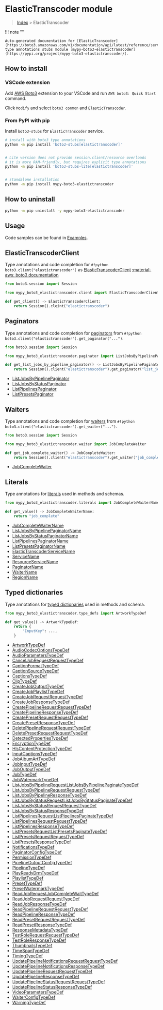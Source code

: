#  ElasticTranscoder module

> [Index](../README.md) > ElasticTranscoder

!!! note ""

    Auto-generated documentation for [ElasticTranscoder](https://boto3.amazonaws.com/v1/documentation/api/latest/reference/services/elastictranscoder.html#ElasticTranscoder)
    type annotations stubs module [mypy-boto3-elastictranscoder](https://pypi.org/project/mypy-boto3-elastictranscoder/).

## How to install

### VSCode extension

Add [AWS Boto3](https://marketplace.visualstudio.com/items?itemName=Boto3typed.boto3-ide)
extension to your VSCode and run `AWS boto3: Quick Start` command.

Click `Modify` and select `boto3 common` and `ElasticTranscoder`.

### From PyPI with pip

Install `boto3-stubs` for `ElasticTranscoder` service.

```bash
# install with boto3 type annotations
python -m pip install 'boto3-stubs[elastictranscoder]'


# Lite version does not provide session.client/resource overloads
# it is more RAM-friendly, but requires explicit type annotations
python -m pip install 'boto3-stubs-lite[elastictranscoder]'


# standalone installation
python -m pip install mypy-boto3-elastictranscoder
```



## How to uninstall

```bash
python -m pip uninstall -y mypy-boto3-elastictranscoder
```

## Usage

Code samples can be found in [Examples](./usage.md).

## ElasticTranscoderClient

Type annotations and code completion for  `#!python boto3.client("elastictranscoder")` as [ElasticTranscoderClient](./client.md)
[:material-aws: boto3 documentation](https://boto3.amazonaws.com/v1/documentation/api/latest/reference/services/elastictranscoder.html#ElasticTranscoder.Client)

```python title="Usage example"
from boto3.session import Session

from mypy_boto3_elastictranscoder.client import ElasticTranscoderClient

def get_client() -> ElasticTranscoderClient:
    return Session().cleint("elastictranscoder")
```


## Paginators

Type annotations and code completion for [paginators](./paginators.md)
from `#!python boto3.client("elastictranscoder").get_paginator("...")`.

```python title="Usage example"
from boto3.session import Session

from mypy_boto3_elastictranscoder.paginator import ListJobsByPipelinePaginator

def get_list_jobs_by_pipeline_paginator() -> ListJobsByPipelinePaginator:
    return Session().client("elastictranscoder").get_paginator("list_jobs_by_pipeline"))
```

- [ListJobsByPipelinePaginator](./paginators.md#listjobsbypipelinepaginator)
- [ListJobsByStatusPaginator](./paginators.md#listjobsbystatuspaginator)
- [ListPipelinesPaginator](./paginators.md#listpipelinespaginator)
- [ListPresetsPaginator](./paginators.md#listpresetspaginator)




## Waiters

Type annotations and code completion for [waiters](./waiters.md)
from `#!python boto3.client("elastictranscoder").get_waiter("...")`.

```python title="Usage example"
from boto3.session import Session

from mypy_boto3_elastictranscoder.waiter import JobCompleteWaiter

def get_job_complete_waiter() -> JobCompleteWaiter:
    return Session().client("elastictranscoder").get_waiter("job_complete")
```

- [JobCompleteWaiter](./waiters.md#jobcompletewaiter)







## Literals

Type annotations for [literals](./literals.md) used in methods and schemas.

```python title="Usage example"
from mypy_boto3_elastictranscoder.literals import JobCompleteWaiterName

def get_value() -> JobCompleteWaiterName:
    return "job_complete"
```

- [JobCompleteWaiterName](./literals.md#jobcompletewaitername)
- [ListJobsByPipelinePaginatorName](./literals.md#listjobsbypipelinepaginatorname)
- [ListJobsByStatusPaginatorName](./literals.md#listjobsbystatuspaginatorname)
- [ListPipelinesPaginatorName](./literals.md#listpipelinespaginatorname)
- [ListPresetsPaginatorName](./literals.md#listpresetspaginatorname)
- [ElasticTranscoderServiceName](./literals.md#elastictranscoderservicename)
- [ServiceName](./literals.md#servicename)
- [ResourceServiceName](./literals.md#resourceservicename)
- [PaginatorName](./literals.md#paginatorname)
- [WaiterName](./literals.md#waitername)
- [RegionName](./literals.md#regionname)




## Typed dictionaries

Type annotations for [typed dictionaries](./type_defs.md) used in methods and schema.

```python title="Usage example"
from mypy_boto3_elastictranscoder.type_defs import ArtworkTypeDef

def get_value() -> ArtworkTypeDef:
    return {
        "InputKey": ...,
    }
```

- [ArtworkTypeDef](./type_defs.md#artworktypedef)
- [AudioCodecOptionsTypeDef](./type_defs.md#audiocodecoptionstypedef)
- [AudioParametersTypeDef](./type_defs.md#audioparameterstypedef)
- [CancelJobRequestRequestTypeDef](./type_defs.md#canceljobrequestrequesttypedef)
- [CaptionFormatTypeDef](./type_defs.md#captionformattypedef)
- [CaptionSourceTypeDef](./type_defs.md#captionsourcetypedef)
- [CaptionsTypeDef](./type_defs.md#captionstypedef)
- [ClipTypeDef](./type_defs.md#cliptypedef)
- [CreateJobOutputTypeDef](./type_defs.md#createjoboutputtypedef)
- [CreateJobPlaylistTypeDef](./type_defs.md#createjobplaylisttypedef)
- [CreateJobRequestRequestTypeDef](./type_defs.md#createjobrequestrequesttypedef)
- [CreateJobResponseTypeDef](./type_defs.md#createjobresponsetypedef)
- [CreatePipelineRequestRequestTypeDef](./type_defs.md#createpipelinerequestrequesttypedef)
- [CreatePipelineResponseTypeDef](./type_defs.md#createpipelineresponsetypedef)
- [CreatePresetRequestRequestTypeDef](./type_defs.md#createpresetrequestrequesttypedef)
- [CreatePresetResponseTypeDef](./type_defs.md#createpresetresponsetypedef)
- [DeletePipelineRequestRequestTypeDef](./type_defs.md#deletepipelinerequestrequesttypedef)
- [DeletePresetRequestRequestTypeDef](./type_defs.md#deletepresetrequestrequesttypedef)
- [DetectedPropertiesTypeDef](./type_defs.md#detectedpropertiestypedef)
- [EncryptionTypeDef](./type_defs.md#encryptiontypedef)
- [HlsContentProtectionTypeDef](./type_defs.md#hlscontentprotectiontypedef)
- [InputCaptionsTypeDef](./type_defs.md#inputcaptionstypedef)
- [JobAlbumArtTypeDef](./type_defs.md#jobalbumarttypedef)
- [JobInputTypeDef](./type_defs.md#jobinputtypedef)
- [JobOutputTypeDef](./type_defs.md#joboutputtypedef)
- [JobTypeDef](./type_defs.md#jobtypedef)
- [JobWatermarkTypeDef](./type_defs.md#jobwatermarktypedef)
- [ListJobsByPipelineRequestListJobsByPipelinePaginateTypeDef](./type_defs.md#listjobsbypipelinerequestlistjobsbypipelinepaginatetypedef)
- [ListJobsByPipelineRequestRequestTypeDef](./type_defs.md#listjobsbypipelinerequestrequesttypedef)
- [ListJobsByPipelineResponseTypeDef](./type_defs.md#listjobsbypipelineresponsetypedef)
- [ListJobsByStatusRequestListJobsByStatusPaginateTypeDef](./type_defs.md#listjobsbystatusrequestlistjobsbystatuspaginatetypedef)
- [ListJobsByStatusRequestRequestTypeDef](./type_defs.md#listjobsbystatusrequestrequesttypedef)
- [ListJobsByStatusResponseTypeDef](./type_defs.md#listjobsbystatusresponsetypedef)
- [ListPipelinesRequestListPipelinesPaginateTypeDef](./type_defs.md#listpipelinesrequestlistpipelinespaginatetypedef)
- [ListPipelinesRequestRequestTypeDef](./type_defs.md#listpipelinesrequestrequesttypedef)
- [ListPipelinesResponseTypeDef](./type_defs.md#listpipelinesresponsetypedef)
- [ListPresetsRequestListPresetsPaginateTypeDef](./type_defs.md#listpresetsrequestlistpresetspaginatetypedef)
- [ListPresetsRequestRequestTypeDef](./type_defs.md#listpresetsrequestrequesttypedef)
- [ListPresetsResponseTypeDef](./type_defs.md#listpresetsresponsetypedef)
- [NotificationsTypeDef](./type_defs.md#notificationstypedef)
- [PaginatorConfigTypeDef](./type_defs.md#paginatorconfigtypedef)
- [PermissionTypeDef](./type_defs.md#permissiontypedef)
- [PipelineOutputConfigTypeDef](./type_defs.md#pipelineoutputconfigtypedef)
- [PipelineTypeDef](./type_defs.md#pipelinetypedef)
- [PlayReadyDrmTypeDef](./type_defs.md#playreadydrmtypedef)
- [PlaylistTypeDef](./type_defs.md#playlisttypedef)
- [PresetTypeDef](./type_defs.md#presettypedef)
- [PresetWatermarkTypeDef](./type_defs.md#presetwatermarktypedef)
- [ReadJobRequestJobCompleteWaitTypeDef](./type_defs.md#readjobrequestjobcompletewaittypedef)
- [ReadJobRequestRequestTypeDef](./type_defs.md#readjobrequestrequesttypedef)
- [ReadJobResponseTypeDef](./type_defs.md#readjobresponsetypedef)
- [ReadPipelineRequestRequestTypeDef](./type_defs.md#readpipelinerequestrequesttypedef)
- [ReadPipelineResponseTypeDef](./type_defs.md#readpipelineresponsetypedef)
- [ReadPresetRequestRequestTypeDef](./type_defs.md#readpresetrequestrequesttypedef)
- [ReadPresetResponseTypeDef](./type_defs.md#readpresetresponsetypedef)
- [ResponseMetadataTypeDef](./type_defs.md#responsemetadatatypedef)
- [TestRoleRequestRequestTypeDef](./type_defs.md#testrolerequestrequesttypedef)
- [TestRoleResponseTypeDef](./type_defs.md#testroleresponsetypedef)
- [ThumbnailsTypeDef](./type_defs.md#thumbnailstypedef)
- [TimeSpanTypeDef](./type_defs.md#timespantypedef)
- [TimingTypeDef](./type_defs.md#timingtypedef)
- [UpdatePipelineNotificationsRequestRequestTypeDef](./type_defs.md#updatepipelinenotificationsrequestrequesttypedef)
- [UpdatePipelineNotificationsResponseTypeDef](./type_defs.md#updatepipelinenotificationsresponsetypedef)
- [UpdatePipelineRequestRequestTypeDef](./type_defs.md#updatepipelinerequestrequesttypedef)
- [UpdatePipelineResponseTypeDef](./type_defs.md#updatepipelineresponsetypedef)
- [UpdatePipelineStatusRequestRequestTypeDef](./type_defs.md#updatepipelinestatusrequestrequesttypedef)
- [UpdatePipelineStatusResponseTypeDef](./type_defs.md#updatepipelinestatusresponsetypedef)
- [VideoParametersTypeDef](./type_defs.md#videoparameterstypedef)
- [WaiterConfigTypeDef](./type_defs.md#waiterconfigtypedef)
- [WarningTypeDef](./type_defs.md#warningtypedef)

